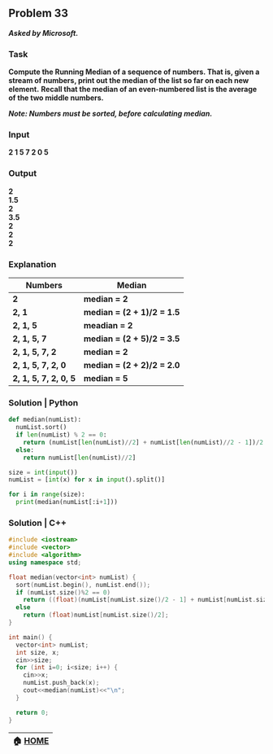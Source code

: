 ## Problem 33
***Asked by Microsoft.***
### Task
**Compute the Running Median of a sequence of numbers. That is, given a stream of numbers, print out the median of the list so far on each new element.**
**Recall that the median of an even-numbered list is the average of the two middle numbers.**

***Note: Numbers must be sorted, before calculating median.***
### Input
**2 1 5 7 2 0 5**
### Output
**2**  
**1.5**  
**2**  
**3.5**  
**2**  
**2**  
**2**
### Explanation
|**Numbers**|**Median**|
|-----------|----------|
|**2**|**median = 2**|      
|**2, 1**|**median = (2 + 1)/2 = 1.5**|   
|**2, 1, 5**|**meadian = 2**|   
|**2, 1, 5, 7**|**median = (2 + 5)/2 = 3.5**    
|**2, 1, 5, 7, 2**|**median = 2**|
|**2, 1, 5, 7, 2, 0**|**median = (2 + 2)/2 = 2.0**|
|**2, 1, 5, 7, 2, 0, 5**|**median = 5**|

### Solution | Python
```python
def median(numList):
  numList.sort()
  if len(numList) % 2 == 0:
    return (numList[len(numList)//2] + numList[len(numList)//2 - 1])/2
  else:
    return numList[len(numList)//2]

size = int(input())
numList = [int(x) for x in input().split()]

for i in range(size):
  print(median(numList[:i+1]))
```

### Solution | C++
```cpp
#include <iostream>
#include <vector>
#include <algorithm>
using namespace std;

float median(vector<int> numList) {
  sort(numList.begin(), numList.end());
  if (numList.size()%2 == 0) 
    return ((float)(numList[numList.size()/2 - 1] + numList[numList.size()/2])/2);
  else
    return (float)numList[numList.size()/2];
}

int main() {
  vector<int> numList;
  int size, x;
  cin>>size;
  for (int i=0; i<size; i++) {
    cin>>x;
    numList.push_back(x); 
    cout<<median(numList)<<"\n";
  }

  return 0;
}
```

|**:house: [HOME](https://github.com/theInvincible/Daily-Coding-Problem/)**|
|--------------------------------------------------------------------------|
